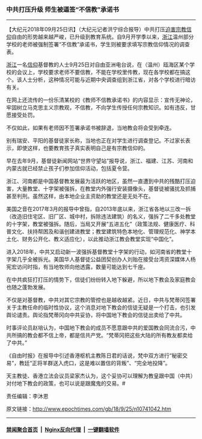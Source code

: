 ### 中共打压升级 师生被逼签“不信教”承诺书
------------------------

<p>【大纪元2018年09月25日讯】（大纪元记者洪宁综合报导）中共打压<a href="http://www.epochtimes.com/gb/tag/%E8%BF%AB%E5%AE%B3%E5%AE%97%E6%95%99.html">迫害宗教</a><a href="http://www.epochtimes.com/gb/tag/%E4%BF%A1%E4%BB%B0.html">信仰</a>自由的形势越来越严峻，已升级到教育系统。自9月开学季以来，<a href="http://www.epochtimes.com/gb/tag/%E6%B5%99%E6%B1%9F.html">浙江</a>温州部分学校的老师被强制签署“不信教”承诺书，学生则被要求填写宗教信仰情况的调查表。</p>
<p><a href="http://www.epochtimes.com/gb/tag/%E6%B5%99%E6%B1%9F.html">浙江</a>一名<a href="http://www.epochtimes.com/gb/tag/%E4%BF%A1%E4%BB%B0.html">信仰</a>基督教的人士9月25日对自由亚洲电台说，在（温州）瓯海区某个学校的会议上，学校要求老师不要信教，不能在学校里传教，现在各学校都在搞这个。该人士分析，这种情况可能与近期中央调查组到浙江省，对各个学校进行暗访有关。</p>
<p>在网上还流传的一份乐清某校的《教师不信教承诺书》的内容显示：宣传无神论，牢固树立马克思主义宗教观，不信教，不向学生传授任何宗教知识。如有违反，甘愿接受处罚。</p>
<p>不仅如此，如果有老师因不签署承诺书被辞退，当地教会将会受到牵连。</p>
<p>别有瑞安、平阳的基督徒家长称，当地也正在对学生进行调查登记。不过家长表示，即使这样，也要教育孩子真实表明自己是有宗教信仰的。</p>
<p>早在去年9月，基督徒新闻网站“世界守望站”报导说，浙江、福建、江苏、河南和内蒙古就已经禁止孩子们参加信仰活动，包括夏令营。</p>
<p>浙江、河南都是中国基督教发展最为活跃的地区，虽然一直遭到中共的残酷打压迫害，大量教堂、十字架被强拆，在教堂内外强行安装摄像头，基督徒被骚扰及抓捕甚至判刑。虽然这样，由本地企业主资助的教堂还是无处不在。</p>
<p>美国之音在2017年3月的报导中曾指，自2013年底以来，浙江省各地以三改一拆（改造旧住宅区、旧厂区、城中村，拆除违法建筑）的名义，强拆了二千多处教堂的十字架，教堂被强拆。随后，当局又开展“五进五化”（政策法规、健康医疗、科普文化、扶持帮困及和谐创建进教堂；教堂建筑特色本地化、管理规范化、神学本土化、财务公开化、教义适应化），以此推动浙江教会教堂实现“中国化”。</p>
<p>进入2018年，中共又启动新一波强拆基督教堂十字架的行动，如河南省的教堂十字架几乎全被拆光。美国华人基督徒公益团契创办人刘贻在接受台湾资深媒体人杨宪宏访问时指，有当地牧师向他透露，数量可能达到七千座。</p>
<p>在中共疯狂打打压的情势下，信徒们纷纷转入地下躲避，所以地下教会及家庭教会也随之蓬勃发展。</p>
<p>不仅是对基督教，中共对其它宗教的管控也是越收越紧。近日，中共与梵蒂冈签署关于主教任命的临时性协议，这个消息对地下教会的信徒无疑是一个打击，也引发舆论谴责。舆论指梵蒂冈向中共妥协，将中国地下教会的信徒出卖给了中共。</p>
<p>时事评论员赵培认为，中国地下教会的成员不愿意跟中共的爱国教会同流合污，中共所搞的教会都不信上帝，都是信共产党。“梵蒂冈把这些大陆的所有教友都卖给了中共。”</p>
<p>《自由时报》在报导中引述香港枢机主教陈日君的话说，梵中双方进行“秘密交易”，教廷“正将羊群送入虎口，这是难以置信的背叛”、“完全地投降”。</p>
<p>天主教徒、香港立法会议员梁家杰认为，这个妥协可以理解为教皇跟中国（中共）对付地下教会的政策，也可以说是跟魔鬼的交易。#</p>
<p>责任编辑：李沐恩</p>

原文链接：http://www.epochtimes.com/gb/18/9/25/n10741042.htm


------------------------
#### [禁闻聚合首页](https://github.com/gfw-breaker/banned-news/blob/master/README.md) &nbsp;|&nbsp; [Nginx反向代理](https://github.com/gfw-breaker/open-proxy/blob/master/README.md) &nbsp;|&nbsp; [一键翻墙软件](https://github.com/gfw-breaker/nogfw/blob/master/README.md)